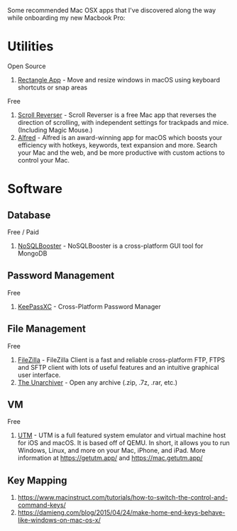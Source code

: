 Some recommended Mac OSX apps that I've discovered along the way while onboarding my new Macbook Pro:

# Utilities
Open Source
1. [Rectangle App](https://rectangleapp.com/) - Move and resize windows in macOS using keyboard shortcuts or snap areas

Free
1. [Scroll Reverser](https://pilotmoon.com/scrollreverser/) - Scroll Reverser is a free Mac app that reverses the direction of scrolling, with independent settings for trackpads and mice. (Including Magic Mouse.)
2. [Alfred](https://www.alfredapp.com/) - Alfred is an award-winning app for macOS which boosts your efficiency with hotkeys, keywords, text expansion and more. Search your Mac and the web, and be more productive with custom actions to control your Mac.

# Software
## Database
Free / Paid
1. [NoSQLBooster](https://nosqlbooster.com/) - NoSQLBooster is a cross-platform GUI tool for MongoDB

## Password Management
Free
1. [KeePassXC](https://keepassxc.org/) - Cross-Platform Password Manager

## File Management
Free
1. [FileZilla](https://filezilla-project.org/) - FileZilla Client is a fast and reliable cross-platform FTP, FTPS and SFTP client with lots of useful features and an intuitive graphical user interface.
2. [The Unarchiver](https://theunarchiver.com/) - Open any archive (.zip, .7z, .rar, etc.)

## VM
Free
1. [UTM](https://mac.getutm.app/) - UTM is a full featured system emulator and virtual machine host for iOS and macOS. It is based off of QEMU. In short, it allows you to run Windows, Linux, and more on your Mac, iPhone, and iPad. More information at https://getutm.app/ and https://mac.getutm.app/

## Key Mapping
1. https://www.macinstruct.com/tutorials/how-to-switch-the-control-and-command-keys/
2. https://damieng.com/blog/2015/04/24/make-home-end-keys-behave-like-windows-on-mac-os-x/
